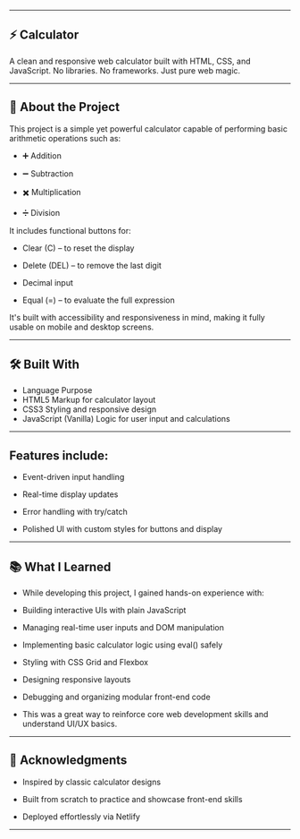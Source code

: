 
---

## ⚡  Calculator

A clean and responsive web calculator built with HTML, CSS, and JavaScript. No libraries. No frameworks. Just pure web magic.

---

## 🧾 About the Project
This project is a simple yet powerful calculator capable of performing basic arithmetic operations such as:

* ➕ Addition

* ➖ Subtraction

* ✖️ Multiplication

* ➗ Division

It includes functional buttons for:

- Clear (C) – to reset the display

- Delete (DEL) – to remove the last digit

- Decimal input

- Equal (=) – to evaluate the full expression

It's built with accessibility and responsiveness in mind, making it fully usable on mobile and desktop screens.

---

## 🛠️ Built With

- Language	Purpose
- HTML5	Markup for calculator layout
- CSS3	Styling and responsive design
- JavaScript (Vanilla)	Logic for user input and calculations

---

## Features include:

- Event-driven input handling

- Real-time display updates

- Error handling with try/catch

- Polished UI with custom styles for buttons and display

---

## 📚 What I Learned

- While developing this project, I gained hands-on experience with:

- Building interactive UIs with plain JavaScript

- Managing real-time user inputs and DOM manipulation

- Implementing basic calculator logic using eval() safely

- Styling with CSS Grid and Flexbox

- Designing responsive layouts

- Debugging and organizing modular front-end code

- This was a great way to reinforce core web development skills and understand UI/UX basics.

---

## 🙌 Acknowledgments

- Inspired by classic calculator designs

- Built from scratch to practice and showcase front-end skills

- Deployed effortlessly via Netlify

---
